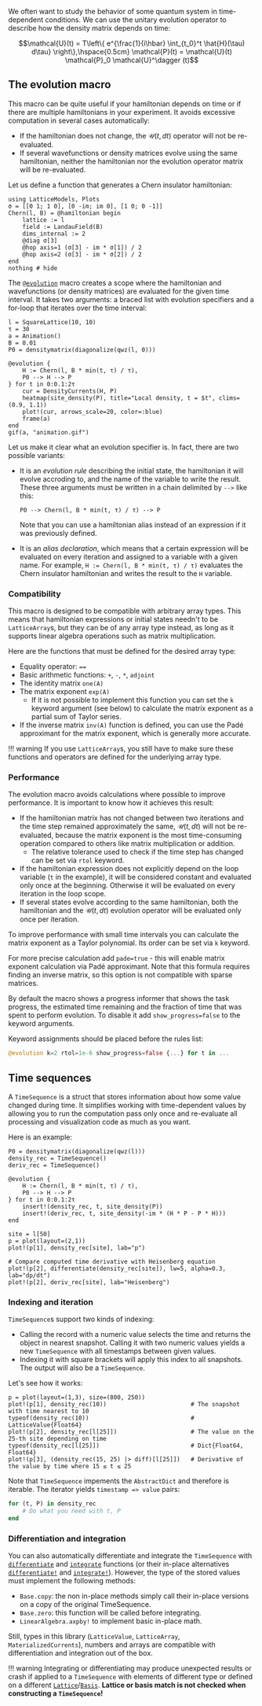 We often  want to study the behavior of some quantum system in time-dependent conditions. We can use the unitary evolution operator to describe how the density matrix depends on time:

$$\mathcal{U}(t) = T\left\{ e^{\frac{1}{i\hbar} \int_{t_0}^t \hat{H}(\tau) d\tau} \right\},\hspace{0.5cm}
\mathcal{P}(t) = \mathcal{U}(t) \mathcal{P}_0 \mathcal{U}^\dagger (t)$$

## The evolution macro

This macro can be quite useful if your hamiltonian depends on time or if there are multiple hamiltonians in your experiment.
It avoids excessive computation in several cases automatically:
- If the hamiltonian does not change, the $\mathcal{U}(t, dt)$ operator will not be re-evaluated.
- If several wavefunctions or density matrices evolve using the same hamiltonian, neither the hamiltonian nor the evolution operator matrix will be re-evaluated.

Let us define a function that generates a Chern insulator hamiltonian:

```@example env
using LatticeModels, Plots
σ = [[0 1; 1 0], [0 -im; im 0], [1 0; 0 -1]]
Chern(l, B) = @hamiltonian begin
    lattice := l
    field := LandauField(B)
    dims_internal := 2
    @diag σ[3]
    @hop axis=1 (σ[3] - im * σ[1]) / 2
    @hop axis=2 (σ[3] - im * σ[2]) / 2
end
nothing # hide
```

The [`@evolution`](@ref) macro creates a scope where the hamiltonian and wavefunctions (or density matrices) are evaluated for the given time interval. 
It takes two arguments: a braced list with evolution specifiers and a for-loop that iterates over the time interval:

```@example env
l = SquareLattice(10, 10)
τ = 30
a = Animation()
B = 0.01
P0 = densitymatrix(diagonalize(qwz(l, 0)))

@evolution {
    H := Chern(l, B * min(t, τ) / τ),
    P0 --> H --> P
} for t in 0:0.1:2τ
    cur = DensityCurrents(H, P)
    heatmap(site_density(P), title="Local density, t = $t", clims=(0.9, 1.1))
    plot!(cur, arrows_scale=20, color=:blue)
    frame(a)
end
gif(a, "animation.gif")
```

Let us make it clear what an evolution specifier is. In fact, there are two possible variants:

- It is an *evolution rule* describing the initial state, the hamiltonian it will evolve accroding to, and the name of the variable to write the result. These three arguments must be written in a chain delimited by `-->` like this: 
  
  `P0 --> Chern(l, B * min(t, τ) / τ) --> P`

  Note that you can use a hamiltonian alias instead of an expression if it was previously defined.
- It is an *alias declaration*, which means that a certain expression will be evaluated on every iteration and assigned to a variable with a given name. For example, `H := Chern(l, B * min(t, τ) / τ)` evaluates the Chern insulator hamiltonian and writes the result to the `H` variable.

### Compatibility

This macro is designed to be compatible with arbitrary array types. This means that hamiltonian expressions or initial states needn't to be `LatticeArray`s, but they can be of any array type instead, as long as it supports linear algebra operations such as matrix multiplication.

Here are the functions that must be defined for the desired array type:

- Equality operator: `==`
- Basic arithmetic functions: `+`, `-`, `*`, `adjoint`
- The identity matrix `one(A)`
- The matrix exponent `exp(A)`
    - If it is not possible to implement this function you can set the `k` keyword argument (see below) to calculate the matrix exponent as a partial sum of Taylor series.
- If the inverse matrix `inv(A)` function is defined, you can use the Padé approximant for the matrix exponent, which is generally more accurate.

!!! warning
    If you use `LatticeArray`s, you still have to make sure these functions and operators are defined for the underlying array type.

### Performance

The evolution macro avoids calculations where possible to improve performance. It is important to know how it achieves this result:

- If the hamiltonian matrix has not changed between two iterations and the time step remained approximately the same, $\mathcal{U}(t, dt)$ will not be re-evaluated, because the matrix exponent is the most time-consuming operation compared to others like matrix multiplication or addition.
  - The relative tolerance used to check if the time step has changed can be set via `rtol` keyword.
- If the hamiltonian expression does not explicitly depend on the loop variable (`t` in the example), it will be considered constant and evaluated only once at the beginning. Otherwise it will be evaluated on every iteration in the loop scope.
- If several states evolve according to the same hamiltonian, both the hamiltonian and the $\mathcal{U}(t, dt)$ evolution operator will be evaluated only once per iteration.

To improve performance with small time intervals you can calculate the matrix exponent as a Taylor polynomial. Its order can be set via `k` keyword.

For more precise calculation add `pade=true` - this will enable matrix exponent calculation via Padé approximant. Note that this formula requires finding an inverse matrix, so this option is not compatible with sparse matrices.

By default the macro shows a progress informer that shows the task progress, the estimated time remaining and the fraction of time that
was spent to perform evolution. To disable it add `show_progress=false` to the keyword arguments.

Keyword assignments should be placed before the rules list:

```julia
@evolution k=2 rtol=1e-6 show_progress=false {...} for t in ...
```

## Time sequences

A `TimeSequence` is a struct that stores information about how some value changed during time. It simplifies working with time-dependent values by allowing you to run the computation pass only once and re-evaluate all processing and visualization code as much as you want.

Here is an example:

```@example env
P0 = densitymatrix(diagonalize(qwz(l)))
density_rec = TimeSequence()
deriv_rec = TimeSequence()

@evolution {
    H := Chern(l, B * min(t, τ) / τ),
    P0 --> H --> P
} for t in 0:0.1:2τ
    insert!(density_rec, t, site_density(P))
    insert!(deriv_rec, t, site_density(-im * (H * P - P * H)))
end

site = l[50]
p = plot(layout=(2,1))
plot!(p[1], density_rec[site], lab="p")

# Compare computed time derivative with Heisenberg equation
plot!(p[2], differentiate(density_rec[site]), lw=5, alpha=0.3, lab="dp/dt")
plot!(p[2], deriv_rec[site], lab="Heisenberg")
```

### Indexing and iteration

`TimeSequence`s support two kinds of indexing:

- Calling the record with a numeric value selects the time and returns the object in nearest snapshot. 
  Calling it with two numeric values yields a new `TimeSequence` with all timestamps between given values.
- Indexing it with square brackets will apply this index to all snapshots. The output will also be a `TimeSequence`.

Let's see how it works:

```@example env
p = plot(layout=(1,3), size=(800, 250))
plot!(p[1], density_rec(10))                        # The snapshot with time nearest to 10
typeof(density_rec(10))                             # LatticeValue{Float64}
plot!(p[2], density_rec[l[25]])                     # The value on the 25-th site depending on time 
typeof(density_rec[l[25]])                          # Dict{Float64, Float64}
plot!(p[3], (density_rec(15, 25) |> diff)[l[25]])   # Derivative of the value by time where 15 ≤ t ≤ 25
```

Note that `TimeSequence` impements the `AbstractDict` and therefore is iterable. The iterator yields `timestamp => value` pairs:

```julia
for (t, P) in density_rec
    # Do what you need with t, P
end
```

### Differentiation and integration

You can also automatically differentiate and integrate the `TimeSequence` with [`differentiate`](@ref) and [`integrate`](@ref) functions (or their in-place alternatives [`differentiate!`](@ref) and [`integrate!`](@ref)). However, the type of the stored values must implement the following methods:
- `Base.copy`: the non in-place methods simply call their in-place versions on a copy of the original TimeSequence.
- `Base.zero`: this function will be called before integrating.
- `LinearAlgebra.axpby!` to implement basic in-place math.

Still, types in this library (`LatticeValue`, `LatticeArray`, `MaterializedCurrents`), numbers and arrays are compatible with differentiation and integration out of the box.

!!! warning
    Integrating or differentiating may produce unexpected results or crash if applied to a `TimeSequence` with elements of different type or defined on a different [`Lattice`](@ref)/[`Basis`](@ref). **Lattice or basis match is not checked when constructing a `TimeSequence`!**